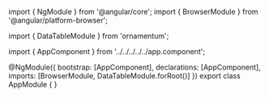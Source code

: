 
  import { NgModule } from '@angular/core';
  import { BrowserModule } from '@angular/platform-browser';
  
  import { DataTableModule } from 'ornamentum';
  
  import { AppComponent } from '../../../../../app.component';
  
  @NgModule({
    bootstrap: [AppComponent],
    declarations: [AppComponent],
    imports: [BrowserModule, DataTableModule.forRoot()]
  })
  export class AppModule {
  }
 
